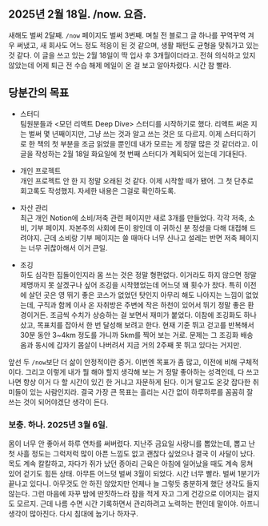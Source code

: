 ## 2025년 2월 18일. /now. 요즘.

새해도 벌써 2달째. `/now` 페이지도 벌써 3번째. 며칠 전 블로그 글 하나를 꾸역꾸역 겨우 써냈고, 새 회사도 어느 정도 적응이 된 것 같으며, 생활 패턴도 균형을 맞춰가고 있는 것 같다. 이 글을 쓰고 있는 2월 18일이 딱 입사 후 3개월이더라고. 전혀 의식하고 있지 않았는데 어제 퇴근 전 수습 해제 메일이 온 걸 보고 알아차렸다. 시간 참 빨라.

## 당분간의 목표

- 스터디  
  팀원분들과 <모던 리액트 Deep Dive> 스터디를 시작하기로 했다. 리액트 써온 지는 벌써 몇 년째이지만, 그냥 쓰는 것과 알고 쓰는 것은 또 다르지. 이제 스터디하기로 한 책의 첫 부분을 조금 읽었을 뿐인데 내가 모르는 게 정말 많은 것 같더라고. 이 글을 작성하는 2월 18일 화요일에 첫 번째 스터디가 계획되어 있는데 기대된다.

- 개인 프로젝트  
  개인 프로젝트 안 한 지 정말 오래된 것 같다. 이제 시작할 때가 됐어. 그 첫 단추로 회고록도 작성했지. 자세한 내용은 그걸로 확인하도록.

- 자산 관리  
  최근 개인 Notion에 소비/저축 관련 페이지만 새로 3개를 만들었다. 각각 저축, 소비, 기부 페이지. 자본주의 사회에 돈이 왕인데 이 귀하신 분 정성을 다해 대접해 드려야지. 근데 소비랑 기부 페이지는 쓸 때마다 너무 신나고 설레는 반면 저축 페이지는 너무 귀찮아해서 이거 큰일.

- 조깅  
  하도 심각한 집돌이인지라 몸 쓰는 것은 정말 형편없다. 이거라도 하지 않으면 정말 제명까지 못 살겠구나 싶어 조깅을 시작했었는데 어느덧 꽤 횟수가 찼다. 특히 이전에 살던 곳은 영 뛰기 좋은 코스가 없었던 탓인지 아무리 해도 나아지는 느낌이 없었는데, 구직과 함께 이사 온 자취방은 주변에 작은 하천이 있어서 뛰기 정말 좋은 환경이거든. 조금씩 수치가 상승하는 걸 보면서 재미가 붙었다. 이참에 조깅화도 하나 샀고, 목표치를 잡아서 한 번 달성해 보려고 한다. 현재 기준 뛰고 걷고를 반복해서 30분 동안 3~4km 정도를 가니까 5km를 찍어 보는 거로. 문제는 그 조깅화 배송 옴과 동시에 갑자기 몸살이 나버려서 지금 거의 2주째 못 뛰고 있다는 거지만.

앞선 두 `/now`보단 더 삶이 안정적이란 증거. 이번엔 목표가 좀 많고, 이전에 비해 구체적이다. 그리고 이렇게 내가 뭘 해야 할지 생각해 보는 거 정말 좋아하는 성격인데, 다 쓰고 나면 항상 이거 다 할 시간이 있긴 한 거냐고 자문하게 된다. 이거 말고도 온갖 잡다한 취미들이 있는 사람인지라. 결국 가장 큰 목표는 흘리는 시간 없이 하루하루를 꼼꼼히 잘 쓰는 것이 되어야겠단 생각이 든다.

### 보충. 하나. 2025년 3월 6일.

몸이 너무 안 좋아서 하루 연차를 써버렸다. 지난주 금요일 사랑니를 뽑았는데, 뽑고 난 첫 사흘 정도는 그럭저럭 많이 아픈 느낌도 없고 괜찮다 싶었으나 결국 이 사달이 났다. 목도 계속 칼칼하고, 자다가 쥐가 났던 종아리 근육은 아침에 일어났을 때도 계속 뭉쳐 있어 걷기도 힘든 상태. 아무튼 어느덧 벌써 3월이 되었다. 시간 너무 빨라. 벌써 1분기가 끝나고 있다니. 아무것도 안 하진 않았지만 언제나 늘 그렇듯 충분하게 했단 생각도 들지 않는다. 그런 마음에 자꾸 밤에 딴짓하느라 잠을 적게 자고 그게 건강으로 이어지는 걸지도 모르지. 근데 나름 수면 시간 기록하면서 관리하려고 노력하는 편인데 말이야. 아프니 생각이 많아진다. 다시 침대에 눕기나 하자구.